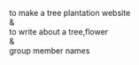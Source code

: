 to make a tree plantation website 
<br>
& <br>
 to write about a tree,flower<br>&<br>group member names
